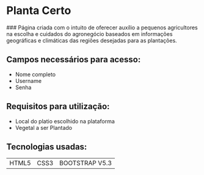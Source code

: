 <h1>Planta Certo</h1> 
### Página criada com o intuito de oferecer auxílio a pequenos agricultores na escolha e cuidados do agronegócio baseados em informações geográficas e climáticas das regiões desejadas para as plantações. 


## Campos necessários para acesso: 

+ Nome completo 
+ Username 
+ Senha 


## Requisitos para utilização: 

+ Local do platio escolhido na plataforma 
+ Vegetal a ser Plantado 


## Tecnologias usadas:

<table>
    <tr> 
        <td>HTML5</td> 
        <td>CSS3</td> 
        <td>BOOTSTRAP V5.3</td> 
    </tr> 
</table>
